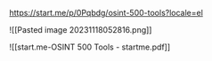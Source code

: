 https://start.me/p/0Pqbdg/osint-500-tools?locale=el

![[Pasted image 20231118052816.png]]

![[start.me-OSINT 500 Tools - startme.pdf]]

